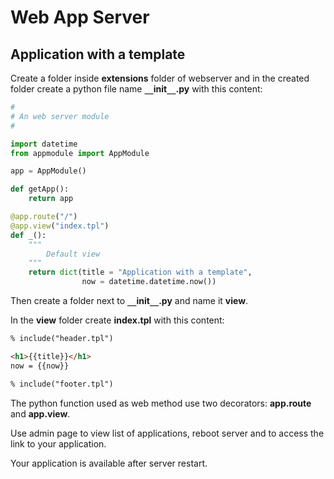 # Web App Server

## Application with a template

Create a folder inside **extensions** folder of 
webserver and in the created folder create a python file
name **``__``init``__``.py** with this content:

```python
#
# An web server module
#

import datetime
from appmodule import AppModule

app = AppModule()

def getApp():
    return app

@app.route("/")
@app.view("index.tpl")
def _():
    """
        Default view
    """
    return dict(title = "Application with a template",
                now = datetime.datetime.now())

```

Then create a folder next to **``__``init``__``.py** and name it **view**.

In the **view** folder create **index.tpl** with this content:

```html
% include("header.tpl")

<h1>{{title}}</h1>
now = {{now}}

% include("footer.tpl")
```

The python function used as web method use two decorators: **app.route** and **app.view**.

Use admin page to view list of applications, reboot server and to access the link to your application.

Your application is available after server restart.